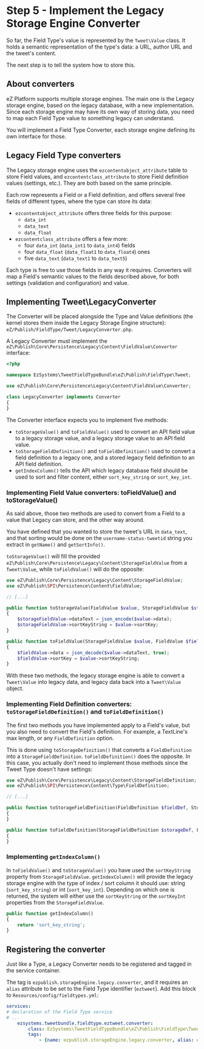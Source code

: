 # Step 5 - Implement the Legacy Storage Engine Converter

So far, the Field Type's value is represented by the `Tweet\Value` class.
It holds a semantic representation of the type's data: a URL, author URL and the tweet's content.

The next step is to tell the system how to store this.

## About converters

eZ Platform supports multiple storage engines. The main one is the Legacy storage engine, based on the legacy database, with a new implementation.
Since each storage engine may have its own way of storing data, you need to map each Field Type value to something legacy can understand.

You will implement a Field Type Converter, each storage engine defining its own interface for those.

## Legacy Field Type converters

The Legacy storage engine uses the `ezcontentobject_attribute` table to store Field values,
and `ezcontentclass_attribute` to store Field definition values (settings, etc.). They are both based on the same principle.

Each row represents a Field or a Field definition, and offers several free fields of different types, where the type can store its data:

- `ezcontentobject_attribute` offers three fields for this purpose:
    - `data_int`
    - `data_text`
    - `data_float`
- `ezcontentclass_attribute` offers a few more:
    - four `data_int` (`data_int1` to `data_int4`) fields
    - four `data_float` (`data_float1` to `data_float4`) ones
    - five `data_text` (`data_text1` to `data_text5`)

Each type is free to use those fields in any way it requires.
Converters will map a Field's semantic values to the fields described above, for both settings (validation and configuration) and value.

## Implementing Tweet\\LegacyConverter

The Converter will be placed alongside the Type and Value definitions (the kernel stores them inside the Legacy Storage Engine structure): `eZ/Publish/FieldType/Tweet/LegacyConverter.php`.

A Legacy Converter must implement the `eZ\Publish\Core\Persistence\Legacy\Content\FieldValue\Converter` interface:

``` php
<?php

namespace EzSystems\TweetFieldTypeBundle\eZ\Publish\FieldType\Tweet;

use eZ\Publish\Core\Persistence\Legacy\Content\FieldValue\Converter;

class LegacyConverter implements Converter
{
}
```

The Converter interface expects you to implement five methods:

- `toStorageValue()` and `toFieldValue()`
    used to convert an API field value to a legacy storage value, and a legacy storage value to an API field value.  
- `toStorageFieldDefinition()` and `toFieldDefinition()`
    used to convert a field definition to a legacy one, and a stored legacy field definition to an API field definition.
- `getIndexColumn()`
    tells the API which legacy database field should be used to sort and filter content, either `sort_key_string` or `sort_key_int`.

### Implementing Field Value converters: toFieldValue() and toStorageValue()

As said above, those two methods are used to convert from a Field to a value that Legacy can store, and the other way around.

You have defined that you wanted to store the tweet's URL in `data_text`, and that sorting would be done on the `username-status-tweetid` string you extract in `getName()` and `getSortInfo()`.

`toStorageValue()` will fill the provided `eZ\Publish\Core\Persistence\Legacy\Content\StorageFieldValue` from a `Tweet\Value`, while `toFieldValue()` will do the opposite:

``` php
use eZ\Publish\Core\Persistence\Legacy\Content\StorageFieldValue;
use eZ\Publish\SPI\Persistence\Content\FieldValue;

// [...]

public function toStorageValue(FieldValue $value, StorageFieldValue $storageFieldValue)
{
    $storageFieldValue->dataText = json_encode($value->data);
    $storageFieldValue->sortKeyString = $value->sortKey;
}

public function toFieldValue(StorageFieldValue $value, FieldValue $fieldValue)
{
    $fieldValue->data = json_decode($value->dataText, true);
    $fieldValue->sortKey = $value->sortKeyString;
}
```

With these two methods, the legacy storage engine is able to convert a `Tweet\Value` into legacy data, and legacy data back into a `Tweet\Value` object.

### Implementing Field Definition converters: `toStorageFieldDefinition()` and `toFieldDefinition()`

The first two methods you have implemented apply to a Field's value, but you also need to convert the Field's definition.
For example, a TextLine's max length, or any `FieldDefinition` option.

This is done using `toStorageDefinition()` that converts a `FieldDefinition` into a `StorageFieldDefinition`.
`toFieldDefinition()` does the opposite. In this case, you actually don't need to implement those methods since the Tweet Type doesn't have settings:

``` php
use eZ\Publish\Core\Persistence\Legacy\Content\StorageFieldDefinition;
use eZ\Publish\SPI\Persistence\Content\Type\FieldDefinition;

// [...]

public function toStorageFieldDefinition(FieldDefinition $fieldDef, StorageFieldDefinition $storageDef)
{
}

public function toFieldDefinition(StorageFieldDefinition $storageDef, FieldDefinition $fieldDef)
{
}
```

### Implementing `getIndexColumn()`

In `toFieldValue()` and `toStorageValue()` you have used the `sortKeyString` property from `StorageFieldValue`.
`getIndexColumn()` will provide the legacy storage engine with the type of index / sort column it should use: string (`sort_key_string`) or int (`sort_key_int`).
Depending on which one is returned, the system will either use the `sortKeyString` or the `sortKeyInt` properties from the `StorageFieldValue`.

``` php
public function getIndexColumn()
{
    return 'sort_key_string';
}
```

## Registering the converter

Just like a Type, a Legacy Converter needs to be registered and tagged in the service container.

The tag is `ezpublish.storageEngine.legacy.converter`, and it requires an `alias` attribute to be set to the Field Type identifier (`eztweet`).
Add this block to `Resources/config/fieldtypes.yml`:

``` yml
services:
# declaration of the Field Type service
# ...
    ezsystems.tweetbundle.fieldtype.eztweet.converter:
        class: EzSystems\TweetFieldTypeBundle\eZ\Publish\FieldType\Tweet\LegacyConverter
        tags:
            - {name: ezpublish.storageEngine.legacy.converter, alias: eztweet}
```

